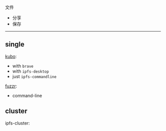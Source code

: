 文件

- 分享
- 保存

----

## single

[kubo](../../../../praxis-notes/kubo-note):

- with `brave`
- with `ipfs-desktop`
- just `ipfs-commandline`

[fuzzr](../../../../praxis-notes/fuzzr-note):

- command-line


## cluster

ipfs-cluster:


